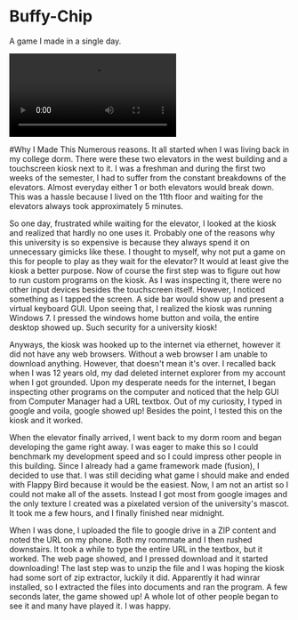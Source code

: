 # Buffy-Chip
A game I made in a single day.

![screenshot](https://i.imgur.com/R2W1a5x.mp4)

#Why I Made This
Numerous reasons. It all started when I was living back in my college dorm. There were these two elevators in the west building and a touchscreen kiosk next to it. I was a freshman and during the first two weeks of the semester, I had to suffer from the constant breakdowns of the elevators. Almost everyday either 1 or both elevators would break down. This was a hassle because I lived on the 11th floor and waiting for the elevators always took approximately 5 minutes.

So one day, frustrated while waiting for the elevator, I looked at the kiosk and realized that hardly no one uses it. Probably one of the reasons why this university is so expensive is because they always spend it on unnecessary gimicks like these. I thought to myself, why not put a game on this for people to play as they wait for the elevator? It would at least give the kiosk a better purpose. Now of course the first step was to figure out how to run custom programs on the kiosk. As I was inspecting it, there were no other input devices besides the touchscreen itself. However, I noticed something as I tapped the screen. A side bar would show up and present a virtual keyboard GUI. Upon seeing that, I realized the kiosk was running Windows 7. I pressed the windows home button and voila, the entire desktop showed up. Such security for a university kiosk!

Anyways, the kiosk was hooked up to the internet via ethernet, however it did not have any web browsers. Without a web browser I am unable to download anything. However, that doesn't mean it's over. I recalled back when I was 12 years old, my dad deleted internet explorer from my account when I got grounded. Upon my desperate needs for the internet, I began inspecting other programs on the computer and noticed that the help GUI from Computer Manager had a URL textbox. Out of my curiosity, I typed in google and voila, google showed up! Besides the point, I tested this on the kiosk and it worked.

When the elevator finally arrived, I went back to my dorm room and began developing the game right away. I was eager to make this so I could benchmark my development speed and so I could impress other people in this building. Since I already had a game framework made (fusion), I decided to use that. I was still deciding what game I should make and ended with Flappy Bird because it would be the easiest. Now, I am not an artist so I could not make all of the assets. Instead I got most from google images and the only texture I created was a pixelated version of the university's mascot. It took me a few hours, and I finally finished near midnight.

When I was done, I uploaded the file to google drive in a ZIP content and noted the URL on my phone. Both my roommate and I then rushed downstairs. It took a while to type the entire URL in the textbox, but it worked. The web page showed, and I pressed download and it started downloading! The last step was to unzip the file and I was hoping the kiosk had some sort of zip extractor, luckily it did. Apparently it had winrar installed, so I extracted the files into documents and ran the program. A few seconds later, the game showed up! A whole lot of other people began to see it and many have played it. I was happy.
